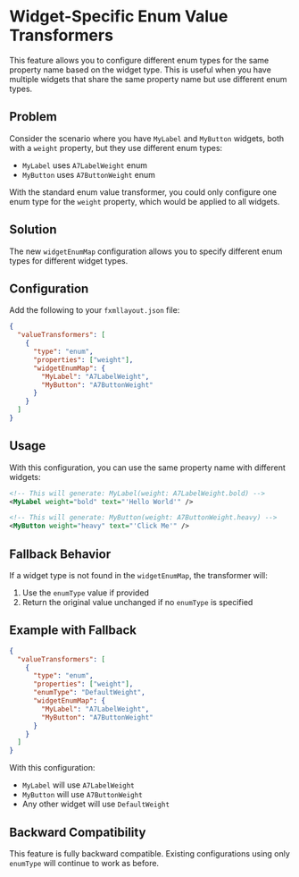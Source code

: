 # Widget-Specific Enum Value Transformers

This feature allows you to configure different enum types for the same property name based on the widget type. This is useful when you have multiple widgets that share the same property name but use different enum types.

## Problem

Consider the scenario where you have `MyLabel` and `MyButton` widgets, both with a `weight` property, but they use different enum types:
- `MyLabel` uses `A7LabelWeight` enum
- `MyButton` uses `A7ButtonWeight` enum

With the standard enum value transformer, you could only configure one enum type for the `weight` property, which would be applied to all widgets.

## Solution

The new `widgetEnumMap` configuration allows you to specify different enum types for different widget types.

## Configuration

Add the following to your `fxmllayout.json` file:

```json
{
  "valueTransformers": [
    {
      "type": "enum",
      "properties": ["weight"],
      "widgetEnumMap": {
        "MyLabel": "A7LabelWeight",
        "MyButton": "A7ButtonWeight"
      }
    }
  ]
}
```

## Usage

With this configuration, you can use the same property name with different widgets:

```xml
<!-- This will generate: MyLabel(weight: A7LabelWeight.bold) -->
<MyLabel weight="bold" text="'Hello World'" />

<!-- This will generate: MyButton(weight: A7ButtonWeight.heavy) -->
<MyButton weight="heavy" text="'Click Me'" />
```

## Fallback Behavior

If a widget type is not found in the `widgetEnumMap`, the transformer will:
1. Use the `enumType` value if provided
2. Return the original value unchanged if no `enumType` is specified

## Example with Fallback

```json
{
  "valueTransformers": [
    {
      "type": "enum",
      "properties": ["weight"],
      "enumType": "DefaultWeight",
      "widgetEnumMap": {
        "MyLabel": "A7LabelWeight",
        "MyButton": "A7ButtonWeight"
      }
    }
  ]
}
```

With this configuration:
- `MyLabel` will use `A7LabelWeight`
- `MyButton` will use `A7ButtonWeight`
- Any other widget will use `DefaultWeight`

## Backward Compatibility

This feature is fully backward compatible. Existing configurations using only `enumType` will continue to work as before.